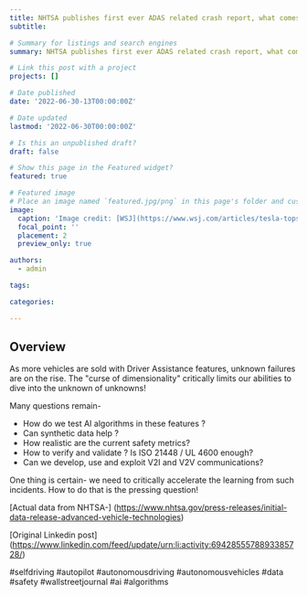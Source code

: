 ```yaml
---
title: NHTSA publishes first ever ADAS related crash report, what comes next? 
subtitle:

# Summary for listings and search engines
summary: NHTSA publishes first ever ADAS related crash report, what comes next? 

# Link this post with a project
projects: []

# Date published
date: '2022-06-30-13T00:00:00Z'

# Date updated
lastmod: '2022-06-30T00:00:00Z'

# Is this an unpublished draft?
draft: false

# Show this page in the Featured widget?
featured: true

# Featured image
# Place an image named `featured.jpg/png` in this page's folder and customize its options here.
image:
  caption: 'Image credit: [WSJ](https://www.wsj.com/articles/tesla-tops-u-s-agency-list-of-crashes-suspected-to-involve-driver-assistance-technology-11655299175?mod=hp_lead_pos7)'
  focal_point: ''
  placement: 2
  preview_only: true

authors:
  - admin

tags:

categories:

---
```


## Overview

As more vehicles are sold with Driver Assistance features, unknown failures are on the rise. The "curse of dimensionality" critically limits our abilities to dive into the unknown of unknowns! 

Many questions remain-

- How do we test AI algorithms in these features ?
- Can synthetic data help ?
- How realistic are the current safety metrics?
- How to verify and validate ? Is ISO 21448 / UL 4600 enough?
- Can we develop, use and exploit V2I and V2V communications?

One thing is certain- we need to critically accelerate the learning from such incidents. How to do that is the pressing question!

[Actual data from NHTSA-] (https://www.nhtsa.gov/press-releases/initial-data-release-advanced-vehicle-technologies)

[Original Linkedin post] (https://www.linkedin.com/feed/update/urn:li:activity:6942855578893385728/)

#selfdriving #autopilot #autonomousdriving #autonomousvehicles #data #safety #wallstreetjournal #ai #algorithms
